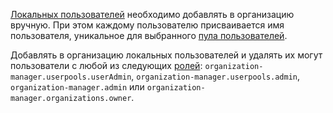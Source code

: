 [Локальных пользователей](../../iam/concepts/users/accounts.md#local) необходимо добавлять в организацию вручную. При этом каждому пользователю присваивается имя пользователя, уникальное для выбранного [пула пользователей](../../organization/concepts/user-pools.md).

Добавлять в организацию локальных пользователей и удалять их могут пользователи с любой из следующих [ролей](../../organization/security/index.md): `organization-manager.userpools.userAdmin`, `organization-manager.userpools.admin`, `organization-manager.admin` или `organization-manager.organizations.owner`.